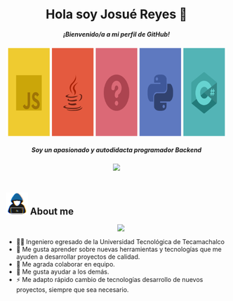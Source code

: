 <div id="header" align="center"> 
   <h1 align="center">Hola soy Josué Reyes 👋</h1>
   <h5 align="center"> ¡Bienvenido/a a mi perfil de GitHub!</h5>
   <img src="https://github.com/josuered4/josuered4/blob/main/img/Banner.png?raw=true" width="100%" height="200"/>
   <h5 align="center"> Soy un apasionado y autodidacta programador Backend </h5>
   <img src="https://user-images.githubusercontent.com/73097560/115834477-dbab4500-a447-11eb-908a-139a6edaec5c.gif"><br><br>
</div>

## <picture><img src = "https://github.com/0xAbdulKhalid/0xAbdulKhalid/raw/main/assets/mdImages/about_me.gif" width = 50px></picture> **About me**

<picture> <img align="right" src="https://media.giphy.com/media/PI3QGKFN6XZUCMMqJm/giphy.gif" width = 250px></picture>

<br>

- 👨‍🎓 Ingeniero egresado de la Universidad Tecnológica de Tecamachalco 
- 🌱 Me gusta aprender sobre nuevas herramientas y tecnologías que me ayuden a desarrollar proyectos de calidad.
- 👥 Me agrada colaborar en equipo.
- 🤔 Me gusta ayudar a los demás.
- ⚡ Me adapto rápido cambio de tecnologías desarrollo de nuevos proyectos, siempre que sea necesario.

<br><br>






<!--
**josuered4/josuered4** is a ✨ _special_ ✨ repository because its `README.md` (this file) appears on your GitHub profile. 
Here are some ideas to get you started:

- 🔭 I’m currently working on ...
- 🌱 I’m currently learning ...
- 👯 I’m looking to collaborate on ...
- 🤔 I’m looking for help with ...
- 💬 Ask me about ...
- 📫 How to reach me: ...
- 😄 Pronouns: ...
- ⚡ Fun fact: ...
-->
